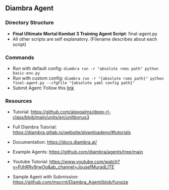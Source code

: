 ## Diambra Agent

### Directory Structure

   * **Final Ultimate Mortal Kombat 3 Training Agent Script**: final-agent.py
   * All other scripts are self explanatory. (Filename describes about each script)

### Commands
  
   * Run with default config: 
   ```diambra run -r "absolute roms path" python basic-env.py```
   * Run with custom config: 
      ```diambra run -r "{absolute roms path}" python final-agent.py --cfgFile "{absolute yaml config path}"```
   * Submit Agent: Follow this [link](https://github.com/alexpalms/deep-rl-class/blob/main/units/en/unitbonus3/agent-submission.mdx)


### Resources

   * Tutorial: https://github.com/alexpalms/deep-rl-class/blob/main/units/en/unitbonus3

   * Full Diambra Tutorial: https://diambra.gitlab.io/website/downloadenv/#tutorials

   * Documentation: https://docs.diambra.ai/

   * Example Agents: https://github.com/diambra/agents/tree/main

   * Youtube Tutorial: https://www.youtube.com/watch?v=PJhRRv9rwOg&ab_channel=JousefMuradLITE

   * Sample Agent with Submission: https://github.com/mscrnt/Diambra_Agent/blob/funsize
